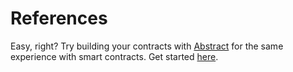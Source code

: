 # References

Easy, right? Try building your contracts with <a href="https://abstract.money" target="_blank">Abstract</a> for the same experience with smart contracts.
Get started <a href="https://docs.abstract.money/building-on-abstract/writing-modules/writing-an-app" target="_blank">here</a>.

